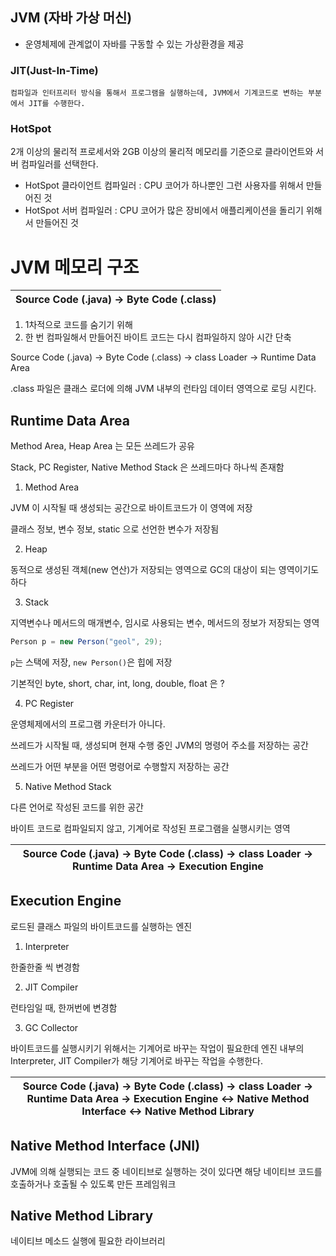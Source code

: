 ## JVM (자바 가상 머신)
  - 운영체제에 관계없이 자바를 구동할 수 있는 가상환경을 제공

  ### JIT(Just-In-Time)

  ```
  컴파일과 인터프리터 방식을 통해서 프로그램을 실행하는데, JVM에서 기계코드로 변하는 부분에서 JIT를 수행한다.
  ```

  ### HotSpot

  2개 이상의 물리적 프로세서와 2GB 이상의 물리적 메모리를 기준으로 클라이언트와 서버 컴파일러를 선택한다.
  
  - HotSpot 클라이언트 컴파일러 : CPU 코어가 하나뿐인 그런 사용자를 위해서 만들어진 것
  - HotSpot 서버 컴파일러 : CPU 코어가 많은 장비에서 애플리케이션을 돌리기 위해서 만들어진 것  
  

# JVM 메모리 구조

| Source Code (.java) &rightarrow; Byte Code (.class) |
|-----------------------------------------------------|

1. 1차적으로 코드를 숨기기 위해
2. 한 번 컴파일해서 만들어진 바이트 코드는 다시 컴파일하지 않아 시간 단축

Source Code (.java) &rightarrow; Byte Code (.class) &rightarrow; class Loader &rightarrow; Runtime Data Area

.class 파일은 클래스 로더에 의해 JVM 내부의 런타임 데이터 영역으로 로딩 시킨다.

## Runtime Data Area

Method Area, Heap Area 는 모든 쓰레드가 공유

Stack, PC Register, Native Method Stack 은 쓰레드마다 하나씩 존재함

1. Method Area

JVM 이 시작될 때 생성되는 공간으로 바이트코드가 이 영역에 저장

클래스 정보, 변수 정보, static 으로 선언한 변수가 저장됨

2. Heap

동적으로 생성된 객체(new 연산)가 저장되는 영역으로 GC의 대상이 되는 영역이기도 하다

3. Stack

지역변수나 메서드의 매개변수, 임시로 사용되는 변수, 메서드의 정보가 저장되는 영역

```java
Person p = new Person("geol", 29);
```

`p`는 스택에 저장, `new Person()`은 힙에 저장

기본적인 byte, short, char, int, long, double, float 은 ?

4. PC Register

운영체제에서의 프로그램 카운터가 아니다.

쓰레드가 시작될 때, 생성되며 현재 수행 중인 JVM의 명령어 주소를 저장하는 공간

쓰레드가 어떤 부분을 어떤 명령어로 수행할지 저장하는 공간

5. Native Method Stack

다른 언어로 작성된 코드를 위한 공간

바이트 코드로 컴파일되지 않고, 기계어로 작성된 프로그램을 실행시키는 영역


| Source Code (.java) &rightarrow; Byte Code (.class) &rightarrow; class Loader &rightarrow; Runtime Data Area &rightarrow; Execution Engine |
|-----------------------------------------------------|

## Execution Engine

로드된 클래스 파일의 바이트코드를 실행하는 엔진

1. Interpreter

한줄한줄 씩 변경함

2. JIT Compiler

런타임일 때, 한꺼번에 변경함

3. GC Collector

바이트코드를 실행시키기 위해서는 기계어로 바꾸는 작업이 필요한데 엔진 내부의 Interpreter, JIT Compiler가 해당 기계어로 바꾸는 작업을 수행한다.


| Source Code (.java) &rightarrow; Byte Code (.class) &rightarrow; class Loader &rightarrow; Runtime Data Area &rightarrow; Execution Engine &leftrightarrow; Native Method Interface &leftrightarrow; Native Method Library |
|--------------------------------------------|

## Native Method Interface (JNI)

JVM에 의해 실행되는 코드 중 네이티브로 실행하는 것이 있다면 해당 네이티브 코드를 호출하거나 호출될 수 있도록 만든 프레임워크

## Native Method Library

네이티브 메소드 실행에 필요한 라이브러리